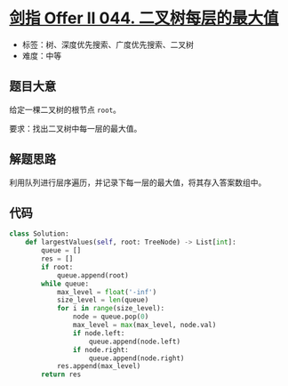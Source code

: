 # [剑指 Offer II 044. 二叉树每层的最大值](https://leetcode.cn/problems/hPov7L/)

- 标签：树、深度优先搜索、广度优先搜索、二叉树
- 难度：中等

## 题目大意

给定一棵二叉树的根节点 `root`。

要求：找出二叉树中每一层的最大值。

## 解题思路

利用队列进行层序遍历，并记录下每一层的最大值，将其存入答案数组中。

## 代码

```Python
class Solution:
    def largestValues(self, root: TreeNode) -> List[int]:
        queue = []
        res = []
        if root:
            queue.append(root)
        while queue:
            max_level = float('-inf')
            size_level = len(queue)
            for i in range(size_level):
                node = queue.pop(0)
                max_level = max(max_level, node.val)
                if node.left:
                    queue.append(node.left)
                if node.right:
                    queue.append(node.right)
            res.append(max_level)
        return res
```


